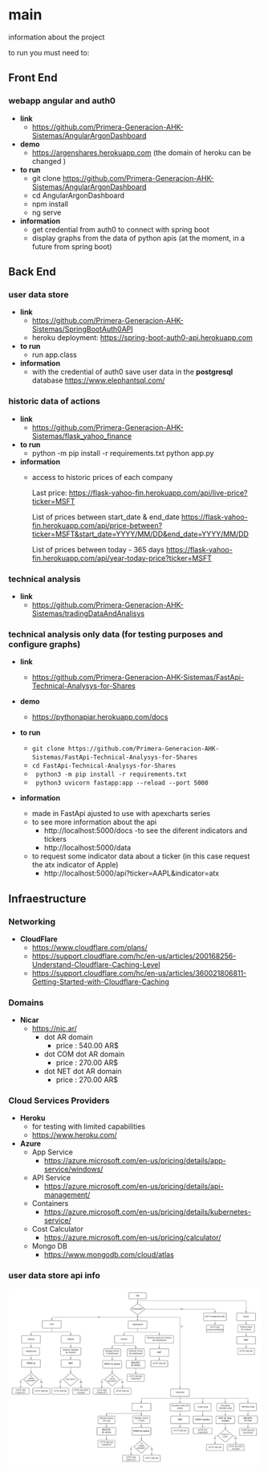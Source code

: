 # main
information about the project


to run you must need to:

## Front End

### webapp angular and auth0 
    
 - **link**
	 - https://github.com/Primera-Generacion-AHK-Sistemas/AngularArgonDashboard
 - **demo**
	 - https://argenshares.herokuapp.com (the domain of heroku can be changed )
 - **to run**
	 - git clone https://github.com/Primera-Generacion-AHK-Sistemas/AngularArgonDashboard
	 - cd AngularArgonDashboard
	 - npm install
	 - ng serve
 - **information**
	 - get credential from auth0 to connect with spring boot
	 - display graphs from the data of python apis (at the moment, in a future from spring boot)
     
     
## Back End

###  user data store
    
 - **link**
	 - https://github.com/Primera-Generacion-AHK-Sistemas/SpringBootAuth0API
	 - heroku deployment: https://spring-boot-auth0-api.herokuapp.com
 - **to run**
	 - run app.class
 - **information**
	 - with the credential of auth0 save user data in the **postgresql** database 
	https://www.elephantsql.com/

###  historic data of actions
    
 - **link**
	 - https://github.com/Primera-Generacion-AHK-Sistemas/flask_yahoo_finance
 - **to run**
	 - python -m pip install -r requirements.txt
            python app.py
 - **information**
	 - access to historic prices of each company
            
	    Last price:
	    https://flask-yahoo-fin.herokuapp.com/api/live-price?ticker=MSFT
	    
	    List of prices between start_date & end_date
	    https://flask-yahoo-fin.herokuapp.com/api/price-between?ticker=MSFT&start_date=YYYY/MM/DD&end_date=YYYY/MM/DD
	    
	    List of prices between today - 365 days
	    https://flask-yahoo-fin.herokuapp.com/api/year-today-price?ticker=MSFT
	    

###  technical analysis
  - **link**
  	  - https://github.com/Primera-Generacion-AHK-Sistemas/tradingDataAndAnalisys



###  technical analysis only data (for testing purposes and configure graphs)
  - **link**
	  - https://github.com/Primera-Generacion-AHK-Sistemas/FastApi-Technical-Analysys-for-Shares
 - **demo**
  	  - https://pythonapiar.herokuapp.com/docs

 - **to run**
	 - ```git clone https://github.com/Primera-Generacion-AHK-Sistemas/FastApi-Technical-Analysys-for-Shares```
	 - ```cd FastApi-Technical-Analysys-for-Shares```
	 - ``` python3 -m pip install -r requirements.txt```
	 -  ``` python3 uvicorn fastapp:app --reload --port 5000```
 - **information**
	 - made in FastApi ajusted to use with apexcharts series
	 - to see more information about the api
		 - http://localhost:5000/docs
	 -to see the diferent indicators and tickers
		 - http://localhost:5000/data
	 - to request some indicator data about a ticker (in this case request the atx indicator of Apple)
		 - http://localhost:5000/api?ticker=AAPL&indicator=atx

## Infraestructure

### Networking

 - **CloudFlare**
	 - https://www.cloudflare.com/plans/
	 - https://support.cloudflare.com/hc/en-us/articles/200168256-Understand-Cloudflare-Caching-Level
	 - https://support.cloudflare.com/hc/en-us/articles/360021806811-Getting-Started-with-Cloudflare-Caching
     
### Domains
 - **Nicar**
   - https://nic.ar/
     - dot AR domain 
       - price : 540.00 AR$
     - dot COM dot AR domain 
       - price : 270.00 AR$
     - dot NET dot AR domain 
       - price : 270.00 AR$


### Cloud Services Providers
 - **Heroku**
   - for testing with limited capabilities
   - https://www.heroku.com/ 
 - **Azure**
   - App Service
     - https://azure.microsoft.com/en-us/pricing/details/app-service/windows/
   - API Service
     - https://azure.microsoft.com/en-us/pricing/details/api-management/
   - Containers
     - https://azure.microsoft.com/en-us/pricing/details/kubernetes-service/
   - Cost Calculator
     - https://azure.microsoft.com/en-us/pricing/calculator/
   - Mongo DB
     - https://www.mongodb.com/cloud/atlas

### user data store api info
![](Imagenes/RequestsSpringBoot.jpeg)
